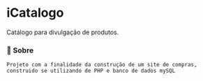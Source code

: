 # iCatalogo

Catálogo para divulgação de produtos.

### 💾 Sobre

    Projeto com a finalidade da construção de um site de compras, construido se utilizando de PHP e banco de dados mySQL
